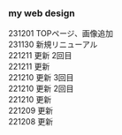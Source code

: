 ### my web design
231201 TOPページ、画像追加  
231130 新規リニューアル  
221211 更新 2回目  
221211 更新  
221210 更新 3回目  
221210 更新 2回目  
221210 更新  
221209 更新  
221208 更新



